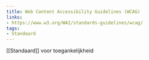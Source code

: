 ```yaml
---
title: Web Content Accessibility Guidelines (WCAG)
links:
- https://www.w3.org/WAI/standards-guidelines/wcag/
tags:
- Standaard
---
```

[[Standaard]] voor toegankelijkheid